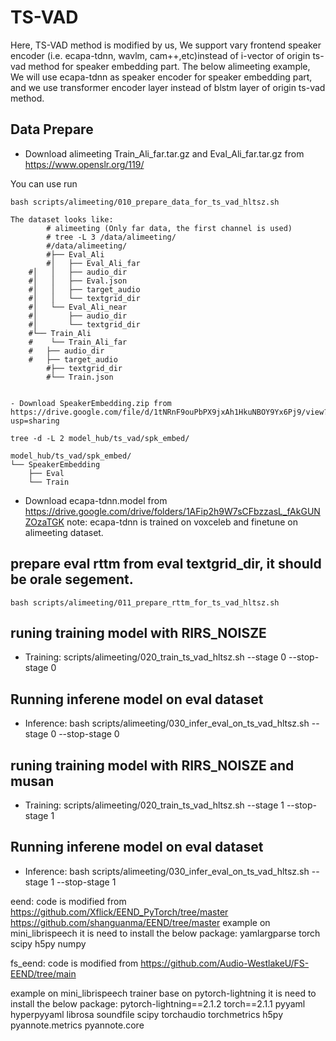 # TS-VAD
Here, TS-VAD method is modified by us, We support vary frontend speaker encoder (i.e. ecapa-tdnn, wavlm, cam++,etc)instead of i-vector of origin ts-vad method for speaker embedding part.
The below alimeeting example, We will use ecapa-tdnn as speaker encoder for speaker embedding part, and we use transformer encoder layer instead of blstm layer of origin ts-vad method.

## Data Prepare
- Download alimeeting Train_Ali_far.tar.gz and Eval_Ali_far.tar.gz from https://www.openslr.org/119/

You can use run 
```
bash scripts/alimeeting/010_prepare_data_for_ts_vad_hltsz.sh 
```
```
The dataset looks like:
        # alimeeting (Only far data, the first channel is used)
        # tree -L 3 /data/alimeeting/
        #/data/alimeeting/
        #├── Eval_Ali
        #│   ├── Eval_Ali_far
	#│   │   ├── audio_dir
	#│   │   ├── Eval.json
	#│   │   ├── target_audio
	#│   │   └── textgrid_dir
	#│   └── Eval_Ali_near
	#│       ├── audio_dir
	#│       └── textgrid_dir
	#└── Train_Ali
	#    └── Train_Ali_far
	#	├── audio_dir
	#	├── target_audio
        #├── textgrid_dir
        #└── Train.json


- Download SpeakerEmbedding.zip from https://drive.google.com/file/d/1tNRnF9ouPbPX9jxAh1HkuNBOY9Yx6Pj9/view?usp=sharing

tree -d -L 2 model_hub/ts_vad/spk_embed/

model_hub/ts_vad/spk_embed/
└── SpeakerEmbedding
    ├── Eval
    └── Train
```
- Download ecapa-tdnn.model from https://drive.google.com/drive/folders/1AFip2h9W7sCFbzzasL_fAkGUNZOzaTGK
note: ecapa-tdnn is trained on voxceleb and finetune on alimeeting dataset.

## prepare eval rttm from eval textgrid_dir, it should be orale segement.
`bash scripts/alimeeting/011_prepare_rttm_for_ts_vad_hltsz.sh`


## runing training model with RIRS_NOISZE 
- Training: scripts/alimeeting/020_train_ts_vad_hltsz.sh --stage 0 --stop-stage 0
## Running inferene model on eval dataset
- Inference: bash scripts/alimeeting/030_infer_eval_on_ts_vad_hltsz.sh --stage 0 --stop-stage 0 


## runing training model with RIRS_NOISZE and musan
- Training: scripts/alimeeting/020_train_ts_vad_hltsz.sh --stage 1 --stop-stage 1
## Running inferene model on eval dataset
- Inference: bash scripts/alimeeting/030_infer_eval_on_ts_vad_hltsz.sh --stage 1 --stop-stage 1


eend:
code is modified from https://github.com/Xflick/EEND_PyTorch/tree/master
                      https://github.com/shanguanma/EEND/tree/master
example on mini_librispeech
it is need to install the below package:
yamlargparse
torch
scipy
h5py
numpy

fs_eend:
code is modified from https://github.com/Audio-WestlakeU/FS-EEND/tree/main

example on mini_librispeech
trainer base on pytorch-lightning
it is need to install the below package:
pytorch-lightning==2.1.2
torch==2.1.1
pyyaml
hyperpyyaml
librosa
soundfile
scipy
torchaudio
torchmetrics
h5py
pyannote.metrics
pyannote.core




